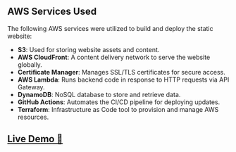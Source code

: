 ## AWS Services Used

The following AWS services were utilized to build and deploy the static website:

- **S3**: Used for storing website assets and content.
- **AWS CloudFront**: A content delivery network to serve the website globally.
- **Certificate Manager**: Manages SSL/TLS certificates for secure access.
- **AWS Lambda**: Runs backend code in response to HTTP requests via API Gateway.
- **DynamoDB**: NoSQL database to store and retrieve data.
- **GitHub Actions**: Automates the CI/CD pipeline for deploying updates.
- **Terraform**: Infrastructure as Code tool to provision and manage AWS resources.

## [Live Demo 🔗](https://resume.christech.link/)
